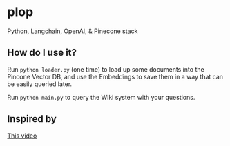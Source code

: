 # plop
Python, Langchain, OpenAI, &amp; Pinecone stack


## How do I use it?

Run `python loader.py` (one time) to load up some documents into the Pincone Vector DB, and use the Embeddings to save them in a way that can be easily queried later.

Run `python main.py` to query the Wiki system with your questions.

## Inspired by

[This video](https://www.youtube.com/watch?v=h0DHDp1FbmQ)
